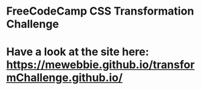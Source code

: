 # FreeCodeCamp CSS Transformation Challenge
# Have a look at the site here: https://mewebbie.github.io/transformChallenge.github.io/
